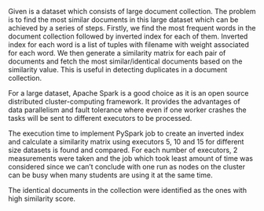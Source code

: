 Given is a dataset which consists of large document collection. The problem is to find the most similar documents in this large dataset which can be achieved by a series of steps. Firstly, we find the most frequent words in the document collection followed by inverted index for each of them. Inverted index for each word is a list of tuples with filename with weight associated for each word. We then generate a similarity matrix for each pair of documents and fetch the most similar/identical documents based on the similarity value. This is useful in detecting duplicates in a document collection.  

For a large dataset, Apache Spark is a good choice as it is an open source distributed cluster-computing framework. It provides the advantages of data parallelism and fault tolerance where even if one worker crashes the tasks will be sent to different executors to be processed.  

The execution time to implement PySpark job to create an inverted index and calculate a similarity matrix using executors 5, 10 and 15 for different size datasets is found and compared. For each number of executors, 2 measurements were taken and the job which took least amount of time was considered since we can’t conclude with one run as nodes on the cluster can be busy when many students are using it at the same time. 

The identical documents in the collection were identified as the ones with high similarity score. 
